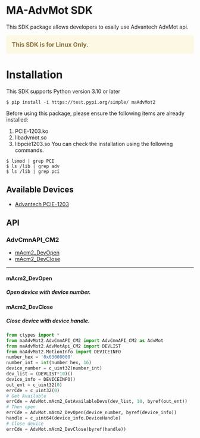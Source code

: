 # MA-AdvMot SDK
This SDK package allows developers to esaily use Advantech AdvMot api.
<div style="background-color:#fcf8e3;color:#8a6d3b;padding:15px;border-radius:4px">
<span style="font-weight:bold;font-size:16px">
This SDK is for Linux Only.
</span>
</div>

# Installation
This SDK supports Python version 3.10 or later
```shell
$ pip install -i https://test.pypi.org/simple/ maAdvMot2
```
Before using this package, please ensure the following items are already installed:
1. PCIE-1203.ko
2. libadvmot.so
3. libpcie1203.so
You can check the installation using the following commands.
```shell
$ lsmod | grep PCI
$ ls /lib | grep adv
$ ls /lib | grep pci
```
## Available Devices
* <a href="https://www.advantech.com/en/products/7d3c9775-8c30-4f65-83ec-755bee93b1d4/pcie-1203/mod_bb3ec42a-e9b1-4839-8b26-96551d894bb9">Advantech PCIE-1203</a>
## API
### AdvCmnAPI_CM2
+ <a href="#Acm2_DevOpen">mAcm2_DevOpen</a>
+ <a href="#Acm2_DevClose">mAcm2_DevClose</a>
----
<a name="Acm2_DevOpen"></a>
#### mAcm2_DevOpen
##### Open device with device number.
<a name="Acm2_DevClose"></a>
#### mAcm2_DevClose
##### Close device with device handle.

```python
from ctypes import *
from maAdvMot2.AdvCmnAPI_CM2 import AdvCmnAPI_CM2 as AdvMot
from maAdvMot2.AdvMotApi_CM2 import DEVLIST
from maAdvMot2.MotionInfo import DEVICEINFO
number_hex = '0x63000000'
number_int = int(number_hex, 16)
device_number = c_uint32(number_int)
dev_list = (DEVLIST*10)()
device_info = DEVICEINFO()
out_ent = c_uint32(0)
errCde = c_uint32(0)
# Get Available
errCde = AdvMot.mAcm2_GetAvailableDevs(dev_list, 10, byref(out_ent))
# Then open
errCde = AdvMot.mAcm2_DevOpen(device_number, byref(device_info))
handle = c_uint64(device_info.DeviceHandle)
# Close device
errCde = AdvMot.mAcm2_DevClose(byref(handle))
```
